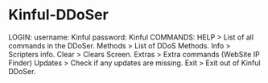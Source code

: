 # Kinful-DDoSer
LOGIN: username: Kinful password: Kinful  COMMANDS: HELP > List of all commands in the DDoSer. Methods > List of DDoS Methods. Info > Scripters info. Clear > Clears Screen. Extras > Extra commands (WebSite IP Finder) Updates > Check if any updates are missing. Exit > Exit out of Kinful DDoSer.
